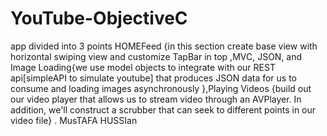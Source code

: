 # YouTube-ObjectiveC
app divided into 3 points HOMEFeed {in this section create base view with horizontal swiping view and customize TapBar in  top ,MVC, JSON, and Image Loading{we use model objects to integrate with our REST api[simpleAPI to simulate youtube] that produces JSON data for us to consume and loading images asynchronously },Playing Videos {build out our video player that allows us to stream video through an AVPlayer.  In addition, we'll construct a scrubber that can seek to different points in our video file} .
MusTAFA HUSSIan

